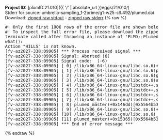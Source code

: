 **Project ID:** [plumID:21.010]({{ '/' | absolute_url }}eggs/21/010/)  
Stderr for source:  umbrella-sampling_1-2prime/g1-w25-s6.492/plumed.dat   
Download: [zipped raw stdout](plumed.dat.plumed_master.stdout.txt.zip) - [zipped raw stderr](plumed.dat.plumed_master.stderr.txt.zip) 
{% raw %}
<pre>
#! Only the first 1000 rows of the error file are shown below
#! To inspect the full error file, please download the zipped raw stderr file above
terminate called after throwing an instance of 'PLMD::Plumed::Exception'
what():
Action "HILLS" is not known.
[fv-az2027-338:09905] *** Process received signal ***
[fv-az2027-338:09905] Signal: Aborted (6)
[fv-az2027-338:09905] Signal code:  (-6)
[fv-az2027-338:09905] [ 0] /lib/x86_64-linux-gnu/libc.so.6(+0x45330)[0x7f861b845330]
[fv-az2027-338:09905] [ 1] /lib/x86_64-linux-gnu/libc.so.6(pthread_kill+0x11c)[0x7f861b89eb2c]
[fv-az2027-338:09905] [ 2] /lib/x86_64-linux-gnu/libc.so.6(gsignal+0x1e)[0x7f861b84527e]
[fv-az2027-338:09905] [ 3] /lib/x86_64-linux-gnu/libc.so.6(abort+0xdf)[0x7f861b8288ff]
[fv-az2027-338:09905] [ 4] /lib/x86_64-linux-gnu/libstdc++.so.6(+0xa5ff5)[0x7f861bca5ff5]
[fv-az2027-338:09905] [ 5] /lib/x86_64-linux-gnu/libstdc++.so.6(+0xbb0da)[0x7f861bcbb0da]
[fv-az2027-338:09905] [ 6] /lib/x86_64-linux-gnu/libstdc++.so.6(_ZSt10unexpectedv+0x0)[0x7f861bca5a55]
[fv-az2027-338:09905] [ 7] /lib/x86_64-linux-gnu/libstdc++.so.6(+0xa5a6f)[0x7f861bca5a6f]
[fv-az2027-338:09905] [ 8] plumed_master(+0x146dd)[0x5564b538f6dd]
[fv-az2027-338:09905] [ 9] /lib/x86_64-linux-gnu/libc.so.6(+0x2a1ca)[0x7f861b82a1ca]
[fv-az2027-338:09905] [10] /lib/x86_64-linux-gnu/libc.so.6(__libc_start_main+0x8b)[0x7f861b82a28b]
[fv-az2027-338:09905] [11] plumed_master(+0x15365)[0x5564b5390365]
[fv-az2027-338:09905] *** End of error message ***
</pre>
{% endraw %}
